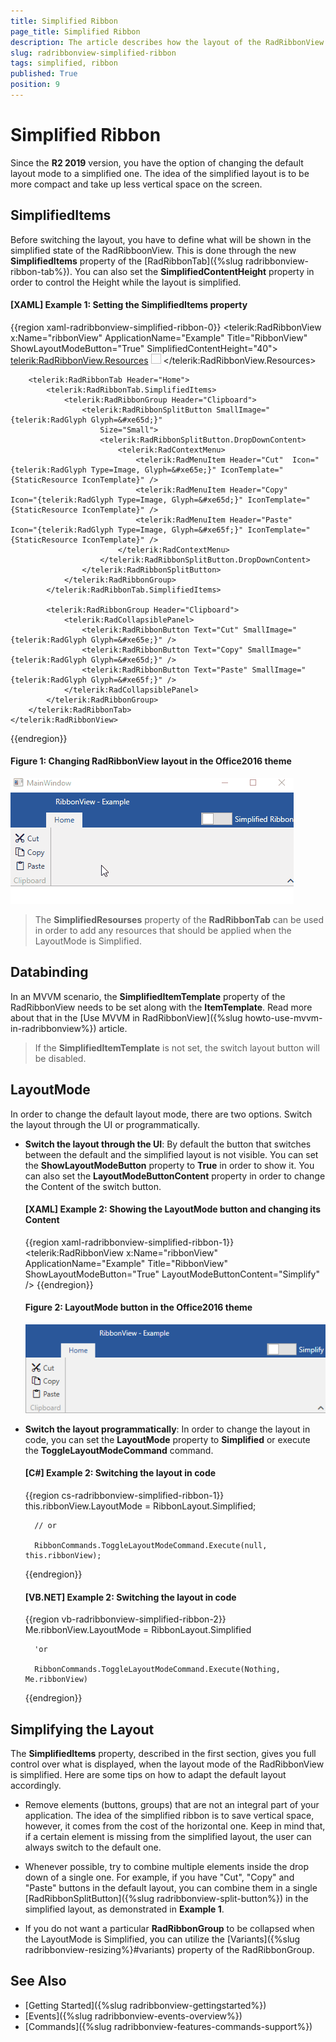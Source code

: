 ```yaml
---
title: Simplified Ribbon
page_title: Simplified Ribbon
description: The article describes how the layout of the RadRibbonView can be changed to a simplified one.
slug: radribbonview-simplified-ribbon
tags: simplified, ribbon
published: True
position: 9
---
```


# Simplified Ribbon

Since the __R2 2019__ version, you have the option of changing the default layout mode to a simplified one. The idea of the simplified layout is to be more compact and take up less vertical space on the screen. 

## SimplifiedItems

Before switching the layout, you have to define what will be shown in the simplified state of the RadRibboonView. This is done through the new __SimplifiedItems__ property of the [RadRibbonTab]({%slug radribbonview-ribbon-tab%}). You can also set the __SimplifiedContentHeight__ property in order to control the Height while the layout is simplified.

#### __[XAML] Example 1: Setting the SimplifiedItems property__
{{region xaml-radribbonview-simplified-ribbon-0}}
    <telerik:RadRibbonView x:Name="ribbonView" ApplicationName="Example" Title="RibbonView" ShowLayoutModeButton="True" SimplifiedContentHeight="40">
        <telerik:RadRibbonView.Resources>
            <DataTemplate x:Key="IconTemplate">
                <Image Stretch="Fill" Width="16" Height="16" Source="{Binding}" />
            </DataTemplate>
        </telerik:RadRibbonView.Resources>
        
        <telerik:RadRibbonTab Header="Home">
            <telerik:RadRibbonTab.SimplifiedItems>
                <telerik:RadRibbonGroup Header="Clipboard">
                    <telerik:RadRibbonSplitButton SmallImage="{telerik:RadGlyph Glyph=&#xe65d;}"
                        Size="Small">
                        <telerik:RadRibbonSplitButton.DropDownContent>
                            <telerik:RadContextMenu>
                                <telerik:RadMenuItem Header="Cut"  Icon="{telerik:RadGlyph Type=Image, Glyph=&#xe65e;}" IconTemplate="{StaticResource IconTemplate}" />
                                <telerik:RadMenuItem Header="Copy"   Icon="{telerik:RadGlyph Type=Image, Glyph=&#xe65d;}" IconTemplate="{StaticResource IconTemplate}" />
                                <telerik:RadMenuItem Header="Paste"  Icon="{telerik:RadGlyph Type=Image, Glyph=&#xe65f;}" IconTemplate="{StaticResource IconTemplate}" />
                            </telerik:RadContextMenu>
                        </telerik:RadRibbonSplitButton.DropDownContent>
                    </telerik:RadRibbonSplitButton>
                </telerik:RadRibbonGroup>
            </telerik:RadRibbonTab.SimplifiedItems>

            <telerik:RadRibbonGroup Header="Clipboard">
                <telerik:RadCollapsiblePanel>
                    <telerik:RadRibbonButton Text="Cut" SmallImage="{telerik:RadGlyph Glyph=&#xe65e;}" />
                    <telerik:RadRibbonButton Text="Copy" SmallImage="{telerik:RadGlyph Glyph=&#xe65d;}" />
                    <telerik:RadRibbonButton Text="Paste" SmallImage="{telerik:RadGlyph Glyph=&#xe65f;}" />
                </telerik:RadCollapsiblePanel>
            </telerik:RadRibbonGroup>
        </telerik:RadRibbonTab>
    </telerik:RadRibbonView>
{{endregion}}

#### __Figure 1: Changing RadRibbonView layout in the Office2016 theme__
![Changing RadRibbonView layout in the Office2016 theme](images/RibbonView_LayoutMode_Change.gif)

> The __SimplifiedResourses__ property of the __RadRibbonTab__ can be used in order to add any resources that should be applied when the LayoutMode is Simplified.

## Databinding

In an MVVM scenario, the __SimplifiedItemTemplate__ property of the RadRibbonView needs to be set along with the __ItemTemplate__. Read more about that in the [Use MVVM in RadRibbonView]({%slug howto-use-mvvm-in-radribbonview%}) article. 

> If the __SimplifiedItemTemplate__ is not set, the switch layout button will be disabled.

## LayoutMode

In order to change the default layout mode, there are two options. Switch the layout through the UI or programmatically. 

* __Switch the layout through the UI__: By default the button that switches between the default and the simplified layout is not visible. You can set the __ShowLayoutModeButton__ property to __True__ in order to show it. You can also set the __LayoutModeButtonContent__ property in order to change the Content of the switch button.

    #### __[XAML] Example 2: Showing the LayoutMode button and changing its Content__
    {{region xaml-radribbonview-simplified-ribbon-1}}
        <telerik:RadRibbonView x:Name="ribbonView" ApplicationName="Example"  Title="RibbonView" ShowLayoutModeButton="True" LayoutModeButtonContent="Simplify" />
    {{endregion}}

    #### __Figure 2: LayoutMode button in the Office2016 theme__
    ![LayoutMode button in the Office2016 theme](images/RibbonView_LayoutModeButtonContent.png)

* __Switch the layout programmatically__: In order to change the layout in code, you can set the __LayoutMode__ property to __Simplified__ or execute the __ToggleLayoutModeCommand__ command.

    #### __[C#] Example 2: Switching the layout in code__
    {{region cs-radribbonview-simplified-ribbon-1}}
        this.ribbonView.LayoutMode = RibbonLayout.Simplified;
                
        // or

        RibbonCommands.ToggleLayoutModeCommand.Execute(null, this.ribbonView);
    {{endregion}}

    #### __[VB.NET] Example 2: Switching the layout in code__
    {{region vb-radribbonview-simplified-ribbon-2}}
        Me.ribbonView.LayoutMode = RibbonLayout.Simplified

        'or

        RibbonCommands.ToggleLayoutModeCommand.Execute(Nothing, Me.ribbonView)
    {{endregion}}

## Simplifying the Layout

The __SimplifiedItems__ property, described in the first section, gives you full control over what is displayed, when the layout mode of the RadRibbonView is simplified. Here are some tips on how to adapt the default layout accordingly.

* Remove elements (buttons, groups) that are not an integral part of your application. The idea of the simplified ribbon is to save vertical space, however, it comes from the cost of the horizontal one. Keep in mind that, if a certain element is missing from the simplified layout, the user can always switch to the default one. 

* Whenever possible, try to combine multiple elements inside the drop down of a single one. For example, if you have "Cut", "Copy" and "Paste" buttons in the default layout, you can combine them in a single [RadRibbonSplitButton]({%slug radribbonview-split-button%}) in the simplified layout, as demonstrated in __Example 1__.

* If you do not want a particular __RadRibbonGroup__ to be collapsed when the LayoutMode is Simplified, you can utilize the [Variants]({%slug radribbonview-resizing%}#variants) property of the RadRibbonGroup. 

## See Also

* [Getting Started]({%slug radribbonview-gettingstarted%})
* [Events]({%slug radribbonview-events-overview%})
* [Commands]({%slug radribbonview-features-commands-support%})
